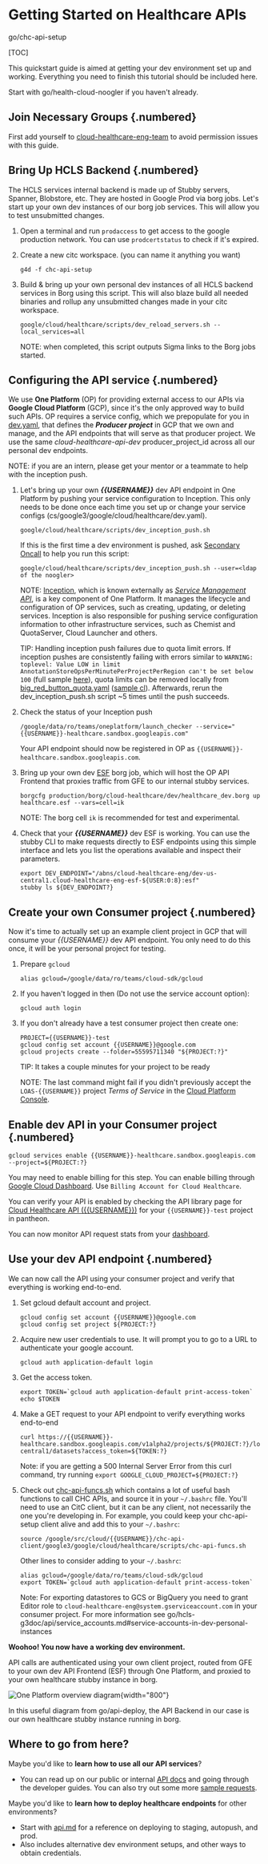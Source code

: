 # Getting Started on Healthcare APIs

go/chc-api-setup

[TOC]

<!--*
# Document freshness: For more information, see go/fresh-source.
freshness: { owner: 'jonesmi' reviewed: '2020-06-08' }
*-->

This quickstart guide is aimed at getting your dev environment set up and
working. Everything you need to finish this tutorial should be included here.

Start with go/health-cloud-noogler if you haven't already.

## Join Necessary Groups {.numbered}

First add yourself to
[cloud-healthcare-eng-team](https://ganpati.corp.google.com/#Group_Info?name=cloud-healthcare-eng-team)
to avoid permission issues with this guide.

## Bring Up HCLS Backend {.numbered}

The HCLS services internal backend is made up of Stubby servers, Spanner,
Blobstore, etc. They are hosted in Google Prod via borg jobs. Let's start up
your own dev instances of our borg job services. This will allow you to test
unsubmitted changes.

1.  Open a terminal and run `prodaccess` to get access to the google production
    network. You can use `prodcertstatus` to check if it's expired.

1.  Create a new citc workspace. (you can name it anything you want)

    ```shell
    g4d -f chc-api-setup
    ```

1.  Build & bring up your own personal dev instances of all HCLS backend
    services in Borg using this script. This will also blaze build all needed
    binaries and rollup any unsubmitted changes made in your citc workspace.

    ```shell
    google/cloud/healthcare/scripts/dev_reload_servers.sh --local_services=all
    ```

    NOTE: when completed, this script outputs Sigma links to the Borg jobs
    started.

## Configuring the API service {.numbered}

We use **One Platform** (OP) for providing external access to our APIs via
**Google Cloud Platform** (GCP), since it's the only approved way to build such
APIs. OP requires a service config, which we prepopulate for you in
[dev.yaml](http://cs/google3/google/cloud/healthcare/dev.yaml), that defines the
***Producer project*** in GCP that we own and manage, and the API endpoints that
will serve as that producer project. We use the same *cloud-healthcare-api-dev*
producer_project_id across all our personal dev endpoints.

NOTE: if you are an intern, please get your mentor or a teammate to help with
the inception push.

1.  Let's bring up your own ***{{USERNAME}}*** dev API endpoint in One Platform
    by pushing your service configuration to Inception. This only needs to be
    done once each time you set up or change your service configs
    (cs/google3/google/cloud/healthcare/dev.yaml).

    ```shell
    google/cloud/healthcare/scripts/dev_inception_push.sh
    ```

    If this is the first time a dev environment is pushed, ask
    [Secondary Oncall](http://go/hcls-oncall) to help you run this script:

    ```shell
    google/cloud/healthcare/scripts/dev_inception_push.sh --user=<ldap of the noogler>
    ```

    NOTE: [Inception](http://go/inception), which is known externally as
    [*Service Management API*](https://cloud.google.com/service-management), is
    a key component of One Platform. It manages the lifecycle and configuration
    of OP services, such as creating, updating, or deleting services. Inception
    is also responsible for pushing service configuration information to other
    infrastructure services, such as Chemist and QuotaServer, Cloud Launcher and
    others.

    TIP: Handling inception push failures due to quota limit errors. If
    inception pushes are consistently failing with errors similar to `WARNING:
    toplevel: Value LOW in limit AnnotationStoreOpsPerMinutePerProjectPerRegion
    can't be set below 100` (full sample
    [here](https://paste.googleplex.com/4737674571153408)), quota limits can be
    removed locally from
    [big_red_button_quota.yaml](https://source.corp.google.com/piper///depot/google3/google/cloud/healthcare/big_red_button_quota.yaml;rcl=320602091;l=457)
    ([sample cl](http://cl/321842186)). Afterwards, rerun the
    dev_inception_push.sh script ~5 times until the push succeeds.

1.  Check the status of your Inception push

    ```shell
    /google/data/ro/teams/oneplatform/launch_checker --service="{{USERNAME}}-healthcare.sandbox.googleapis.com"
    ```

    Your API endpoint should now be registered in OP as
    `{{USERNAME}}-healthcare.sandbox.googleapis.com`.

1.  Bring up your own dev [ESF](/google/g3doc/oneplatform/esf.md) borg job,
    which will host the OP API Frontend that proxies traffic from GFE to our
    internal stubby services.

    ```shell
    borgcfg production/borg/cloud-healthcare/dev/healthcare_dev.borg up healthcare.esf --vars=cell=ik
    ```

    NOTE: The borg cell `ik` is recommended for test and experimental.

1.  Check that your ***{{USERNAME}}*** dev ESF is working. You can use the
    stubby CLI to make requests directly to ESF endpoints using this simple
    interface and lets you list the operations available and inspect their
    parameters.

    ```shell
    export DEV_ENDPOINT="/abns/cloud-healthcare-eng/dev-us-central1.cloud-healthcare-eng-esf-${USER:0:8}:esf"
    stubby ls ${DEV_ENDPOINT?}
    ```

## Create your own Consumer project {.numbered}

Now it's time to actually set up an example client project in GCP that will
consume your *{{USERNAME}}* dev API endpoint. You only need to do this once, it
will be your personal project for testing.

1.  Prepare `gcloud`

    ```shell
    alias gcloud=/google/data/ro/teams/cloud-sdk/gcloud
    ```

1.  If you haven't logged in then (Do not use the service account option):

    ```shell
    gcloud auth login
    ```

1.  If you don't already have a test consumer project then create one:

    ```shell
    PROJECT={{USERNAME}}-test
    gcloud config set account {{USERNAME}}@google.com
    gcloud projects create --folder=55595711340 "${PROJECT:?}"
    ```

    TIP: It takes a couple minutes for your project to be ready

    NOTE: The last command might fail if you didn't previously accept the
    `LOAS-{{USERNAME}}` project _Terms of Service_ in the
    [Cloud Platform Console](https://pantheon.corp.google.com/home/dashboard?project=loas-{{USERNAME}}).

## Enable dev API in your Consumer project {.numbered}

```shell
gcloud services enable {{USERNAME}}-healthcare.sandbox.googleapis.com --project=${PROJECT:?}
```

You may need to enable billing for this step. You can enable billing through
[Google Cloud Dashboard](https://pantheon.corp.google.com/billing/linkedaccount).
Use `Billing Account for Cloud Healthcare`.

You can verify your API is enabled by checking the API library page for
[Cloud Healthcare API ({{USERNAME}})](https://pantheon.corp.google.com/apis/library/{{USERNAME}}-healthcare.sandbox.googleapis.com?project={{USERNAME}}-test&organizationId=433637338589)
for your `{{USERNAME}}-test` project in pantheon.

You can now monitor API request stats from your
[dashboard](https://pantheon.corp.google.com/apis/api/).

## Use your dev API endpoint {.numbered}

We can now call the API using your consumer project and verify that everything
is working end-to-end.

1.  Set gcloud default account and project.

    ```shell
    gcloud config set account {{USERNAME}}@google.com
    gcloud config set project ${PROJECT:?}
    ```

1.  Acquire new user credentials to use. It will prompt you to go to a URL to
    authenticate your google account.

    ```shell
    gcloud auth application-default login
    ```

1.  Get the access token.

    ```shell
    export TOKEN=`gcloud auth application-default print-access-token`
    echo $TOKEN
    ```

1.  Make a GET request to your API endpoint to verify everything works
    end-to-end

    ```shell
    curl https://{{USERNAME}}-healthcare.sandbox.googleapis.com/v1alpha2/projects/${PROJECT:?}/locations/us-central1/datasets?access_token=${TOKEN:?}
    ```

    Note: if you are getting a 500 Internal Server Error from this curl command,
    try running `export GOOGLE_CLOUD_PROJECT=${PROJECT:?}`

1.  Check out
    [chc-api-funcs.sh](https://cs.corp.google.com/piper///depot/google3/google/cloud/healthcare/scripts/chc-api-funcs.sh)
    which contains a lot of useful bash functions to call CHC APIs, and source
    it in your `~/.bashrc` file. You'll need to use an CitC client, but it can
    be any client, not necessarily the one you're developing in. For example,
    you could keep your chc-api-setup client alive and add this to your
    `~/.bashrc`:

    ```shell
    source /google/src/cloud/{{USERNAME}}/chc-api-client/google3/google/cloud/healthcare/scripts/chc-api-funcs.sh
    ```

    Other lines to consider adding to your `~/.bashrc`:

    ```shell
    alias gcloud=/google/data/ro/teams/cloud-sdk/gcloud
    export TOKEN=`gcloud auth application-default print-access-token`
    ```

    Note: For exporting datastores to GCS or BigQuery you need to grant Editor
    role to `cloud-healthcare-eng@system.gserviceaccount.com` in your consumer
    project. For more information see
    go/hcls-g3doc/api/service_accounts.md#service-accounts-in-dev-personal-instances

**Woohoo! You now have a working dev environment.**

API calls are authenticated using your own client project, routed from GFE to
your own dev API Frontend (ESF) through One Platform, and proxied to your own
healthcare stubby instance in borg.

![One Platform overview diagram](/google/g3doc/oneplatform/images/OnePlatform.svg){width="800"}

In this useful diagram from go/api-deploy, the API Backend in our case is our
own healthcare stubby instance running in borg.

## Where to go from here?

Maybe you'd like to **learn how to use all our API services**?

*   You can read up on our public or internal [API docs](documentation.md) and
    going through the developer guides. You can also try out some more
    [sample requests](sample_requests.md).

Maybe you'd like to **learn how to deploy healthcare endpoints** for other
environments?

*   Start with [api.md](api.md) for a reference on deploying to staging,
    autopush, and prod.
*   Also includes alternative dev environment setups, and other ways to obtain
    credentials.

